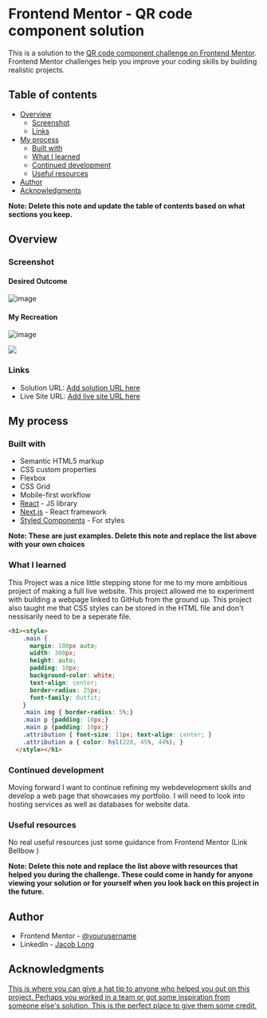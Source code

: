 # Frontend Mentor - QR code component solution

This is a solution to the [QR code component challenge on Frontend Mentor](https://www.frontendmentor.io/challenges/qr-code-component-iux_sIO_H). Frontend Mentor challenges help you improve your coding skills by building realistic projects. 

## Table of contents

- [Overview](#overview)
  - [Screenshot](#screenshot)
  - [Links](#links)
- [My process](#my-process)
  - [Built with](#built-with)
  - [What I learned](#what-i-learned)
  - [Continued development](#continued-development)
  - [Useful resources](#useful-resources)
- [Author](#author)
- [Acknowledgments](#acknowledgments)

**Note: Delete this note and update the table of contents based on what sections you keep.**

## Overview

### Screenshot

#### Desired Outcome
![image](https://github.com/TacoWarrior24/QR-code-webpage/assets/70040254/25c4144f-f5cb-4b32-b1fc-be05d378c433)

#### My Recreation
![image](https://github.com/TacoWarrior24/QR-code-webpage/assets/70040254/67f0361b-f2c3-41aa-b31d-67be416e8cb2)

![](./screenshot.jpg)



### Links

- Solution URL: [Add solution URL here](https://your-solution-url.com)
- Live Site URL: [Add live site URL here](https://your-live-site-url.com)

## My process

### Built with

- Semantic HTML5 markup
- CSS custom properties
- Flexbox
- CSS Grid
- Mobile-first workflow
- [React](https://reactjs.org/) - JS library
- [Next.js](https://nextjs.org/) - React framework
- [Styled Components](https://styled-components.com/) - For styles

**Note: These are just examples. Delete this note and replace the list above with your own choices**

### What I learned

This Project was a nice little stepping stone for me to my more ambitious project of making a full live website. This project allowed me to experiment with building a webpage linked to GitHub from the ground up. This project also taught me that CSS styles can be stored in the HTML file and don't nessisarily need to be a seperate file. 

```html styles
<h1><style>
    .main {
      margin: 100px auto;
      width: 300px;
      height: auto;
      padding: 10px;
      background-color: white;    
      text-align: center;
      border-radius: 25px;
      font-family: Outfit;
    }
    .main img { border-radius: 5%;}
    .main p {padding: 10px;}
    .main p {padding: 10px;}
    .attribution { font-size: 11px; text-align: center; }
    .attribution a { color: hsl(228, 45%, 44%); }
  </style></h1>
```


### Continued development

Moving forward I want to continue refining my webdevelopment skills and develop a web page that showcases my portfolio. I will need to look into hosting services as well as databases for website data.


### Useful resources

No real useful resources just some guidance from Frontend Mentor (Link Bellbow )

**Note: Delete this note and replace the list above with resources that helped you during the challenge. These could come in handy for anyone viewing your solution or for yourself when you look back on this project in the future.**

## Author

- Frontend Mentor - [@yourusername](https://www.frontendmentor.io/profile/yourusername)
- LinkedIn - [Jacob Long](https://www.linkedin.com/in/jacob-long-a19b82200/)


## Acknowledgments

[This is where you can give a hat tip to anyone who helped you out on this project. Perhaps you worked in a team or got some inspiration from someone else's solution. This is the perfect place to give them some credit.](https://www.youtube.com/watch?v=LTNiNbuqcx4)
